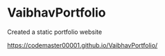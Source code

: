 # VaibhavPortfolio
Created a static portfolio website


https://codemaster00001.github.io/VaibhavPortfolio/
